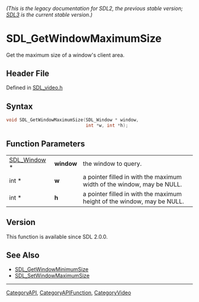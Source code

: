 ###### (This is the legacy documentation for SDL2, the previous stable version; [SDL3](https://wiki.libsdl.org/SDL3/) is the current stable version.)
# SDL_GetWindowMaximumSize

Get the maximum size of a window's client area.

## Header File

Defined in [SDL_video.h](https://github.com/libsdl-org/SDL/blob/SDL2/include/SDL_video.h)

## Syntax

```c
void SDL_GetWindowMaximumSize(SDL_Window * window,
                              int *w, int *h);
```

## Function Parameters

|                            |            |                                                                         |
| -------------------------- | ---------- | ----------------------------------------------------------------------- |
| [SDL_Window](SDL_Window) * | **window** | the window to query.                                                    |
| int *                      | **w**      | a pointer filled in with the maximum width of the window, may be NULL.  |
| int *                      | **h**      | a pointer filled in with the maximum height of the window, may be NULL. |

## Version

This function is available since SDL 2.0.0.

## See Also

- [SDL_GetWindowMinimumSize](SDL_GetWindowMinimumSize)
- [SDL_SetWindowMaximumSize](SDL_SetWindowMaximumSize)

----
[CategoryAPI](CategoryAPI), [CategoryAPIFunction](CategoryAPIFunction), [CategoryVideo](CategoryVideo)

